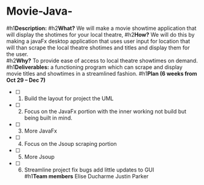 # Movie-Java-
#h1**Description:**
#h2**What?** We will make a movie showtime application that will display the shotimes for your local theatre, 
#h2**How?** We will do this by making a javaFx desktop application that uses user input for location that will than scrape the local theatre shotimes and titles and display them for the user.  
#h2**Why?**
To provide ease of access to local theatre showtimes on demand.
#h1**Deliverables:**
a functioning program which can scrape and display movie titles and showtimes in a streamlined fashion.
#h1**Plan (6 weeks from Oct 29 – Dec 7)**
- [ ] 1. Build the layout for project the UML
- [ ] 2. Focus on the JavaFx portion with the inner working not build but being built in mind.
- [ ] 3. More JavaFx
- [ ] 4. Focus on the Jsoup scraping portion
- [ ] 5. More Jsoup
- [ ] 6. Streamline project fix bugs add little updates to GUI  
#h1**Team members**
Elise Ducharme
Justin Parker
